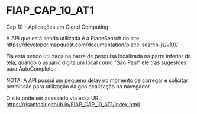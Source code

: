 # FIAP_CAP_10_AT1
Cap 10 - Aplicações em Cloud Computing 


A API que está sendo utilizada é a PlaceSearch do site https://developer.mapquest.com/documentation/place-search-js/v1.0/

Ela está sendo utilizada na barra de pesquisa localizada na parte inferior da tela, quando o usuário digita um local como "São Paul" ele trás sugestôes para AutoComplete.

NOTA: A API possui um pequeno delay no momento de carregar e solicitar permissão para utilização da geolocalização no navegador. 


O site pode ser acessado via essa URL: https://rlsantoslr.github.io/FIAP_CAP_10_AT1/index.html



